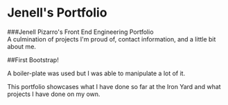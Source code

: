 # Jenell's Portfolio
###Jenell Pizarro's Front End Engineering Portfolio   
A culmination of projects I'm proud of, contact information, and a little bit about me. 

##First Bootstrap!

A boiler-plate was used but I was able to manipulate a lot of it. 

This portfolio showcases what I have done so far at the Iron Yard and what projects I have done on my own. 

